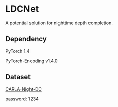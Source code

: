 # LDCNet
A potential solution for nighttime depth completion. 

## Dependency
PyTorch 1.4

PyTorch-Encoding v1.4.0

## Dataset
[CARLA-Night-DC](https://pan.baidu.com/s/1AoktP2ic5LDnWvpvO2d2WA)

password: 1234
